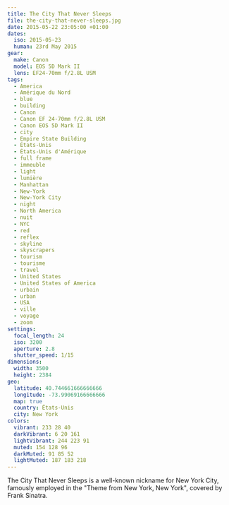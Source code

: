 ```yaml
---
title: The City That Never Sleeps
file: the-city-that-never-sleeps.jpg
date: 2015-05-22 23:05:00 +01:00
dates:
  iso: 2015-05-23
  human: 23rd May 2015
gear:
  make: Canon
  model: EOS 5D Mark II
  lens: EF24-70mm f/2.8L USM
tags:
  - America
  - Amérique du Nord
  - blue
  - building
  - Canon
  - Canon EF 24-70mm f/2.8L USM
  - Canon EOS 5D Mark II
  - city
  - Empire State Building
  - États-Unis
  - États-Unis d'Amérique
  - full frame
  - immeuble
  - light
  - lumière
  - Manhattan
  - New-York
  - New-York City
  - night
  - North America
  - nuit
  - NYC
  - red
  - reflex
  - skyline
  - skyscrapers
  - tourism
  - tourisme
  - travel
  - United States
  - United States of America
  - urbain
  - urban
  - USA
  - ville
  - voyage
  - zoom
settings:
  focal_length: 24
  iso: 3200
  aperture: 2.8
  shutter_speed: 1/15
dimensions:
  width: 3500
  height: 2384
geo:
  latitude: 40.744661666666666
  longitude: -73.99069166666666
  map: true
  country: États-Unis
  city: New York
colors:
  vibrant: 233 28 40
  darkVibrant: 6 20 161
  lightVibrant: 244 223 91
  muted: 154 128 96
  darkMuted: 91 85 52
  lightMuted: 187 183 218
---
```


The City That Never Sleeps is a well-known nickname for New York City, famously employed in the "Theme from New York, New York", covered by Frank Sinatra.
